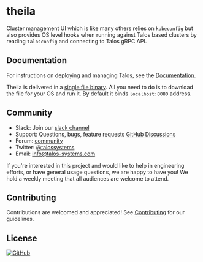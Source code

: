 # theila

Cluster management UI which is like many others relies on `kubeconfig` but also provides OS level hooks
when running against Talos based clusters by reading `talosconfig` and connecting to Talos gRPC API.

## Documentation

For instructions on deploying and managing Talos, see the [Documentation](https://www.talos.dev/docs/latest/).

Theila is delivered in a [single file binary](https://github.com/talos-systems/theila/releases/latest).
All you need to do is to download the file for your OS and run it.
By default it binds `localhost:8080` address.

## Community

- Slack: Join our [slack channel](https://slack.dev.talos-systems.io)
- Support: Questions, bugs, feature requests [GitHub Discussions](https://github.com/talos-systems/talos/discussions)
- Forum: [community](https://groups.google.com/a/talos-systems.com/forum/#!forum/community)
- Twitter: [@talossystems](https://twitter.com/talossystems)
- Email: [info@talos-systems.com](mailto:info@talos-systems.com)

If you're interested in this project and would like to help in engineering efforts, or have general usage questions, we are happy to have you!
We hold a weekly meeting that all audiences are welcome to attend.

## Contributing

Contributions are welcomed and appreciated!
See [Contributing](CONTRIBUTING.md) for our guidelines.

## License

<a href="https://github.com/talos-systems/talos/blob/master/LICENSE">
  <img alt="GitHub" src="https://img.shields.io/github/license/talos-systems/talos?style=flat-square">
</a>
